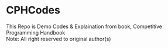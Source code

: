# CPHCodes
This Repo is Demo Codes & Explaination from book, Competitive Programming Handbook
<br>Note: All right reserved to original author(s)
